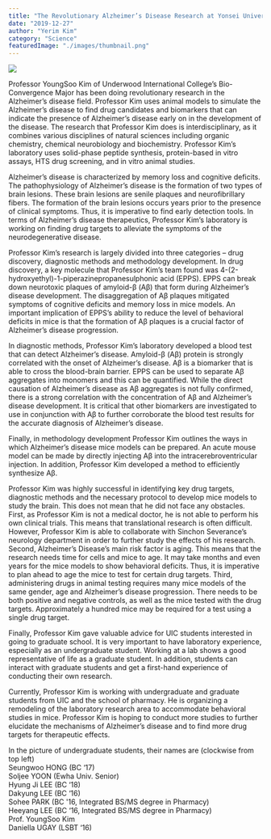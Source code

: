```yaml
---
title: "The Revolutionary Alzheimer’s Disease Research at Yonsei University: A look inside Professor YoungSoo Kim’s laboratory"
date: "2019-12-27"
author: "Yerim Kim"
category: "Science"
featuredImage: "./images/thumbnail.png"
---
```


![](/images/thumbnail.png)

Professor YoungSoo Kim of Underwood International College’s Bio-Convergence Major has been doing revolutionary research in the Alzheimer’s disease field. Professor Kim uses animal models to simulate the Alzheimer’s disease to find drug candidates and biomarkers that can indicate the presence of Alzheimer’s disease early on in the development of the disease. The research that Professor Kim does is interdisciplinary, as it combines various disciplines of natural sciences including organic chemistry, chemical neurobiology and biochemistry. Professor Kim’s laboratory uses solid-phase peptide synthesis, protein-based in vitro assays, HTS drug screening, and in vitro animal studies. 

Alzheimer’s disease is characterized by memory loss and cognitive deficits. The pathophysiology of Alzheimer’s disease is the formation of two types of brain lesions. These brain lesions are senile plaques and neurofibrillary fibers. The formation of the brain lesions occurs years prior to the presence of clinical symptoms. Thus, it is imperative to find early detection tools. In terms of Alzheimer’s disease therapeutics, Professor Kim’s laboratory is working on finding drug targets to alleviate the symptoms of the neurodegenerative disease.

Professor Kim’s research is largely divided into three categories – drug discovery, diagnostic methods and methodology development. In drug discovery, a key molecule that Professor Kim’s team found was 4-(2-hydroxyethyl)-1-piperazinepropanesulphonic acid (EPPS). EPPS can break down neurotoxic plaques of amyloid-β (Aβ) that form during Alzheimer’s disease development. The disaggregation of Aβ plaques mitigated symptoms of cognitive deficits and memory loss in mice models. An important implication of EPPS’s ability to reduce the level of behavioral deficits in mice is that the formation of Aβ plaques is a crucial factor of Alzheimer’s disease progression. 

In diagnostic methods, Professor Kim’s laboratory developed a blood test that can detect Alzheimer’s disease. Amyloid-β (Aβ) protein is strongly correlated with the onset of Alzheimer’s disease. Aβ is a biomarker that is able to cross the blood-brain barrier. EPPS can be used to separate Aβ aggregates into monomers and this can be quantified. While the direct causation of Alzheimer’s disease as Aβ aggregates is not fully confirmed, there is a strong correlation with the concentration of Aβ and Alzheimer’s disease development. It is critical that other biomarkers are investigated to use in conjunction with Aβ to further corroborate the blood test results for the accurate diagnosis of Alzheimer’s disease.

Finally, in methodology development Professor Kim outlines the ways in which Alzheimer’s disease mice models can be prepared. An acute mouse model can be made by directly injecting Aβ into the intracerebroventricular injection. In addition, Professor Kim developed a method to efficiently synthesize Aβ. 

Professor Kim was highly successful in identifying key drug targets, diagnostic methods and the necessary protocol to develop mice models to study the brain. This does not mean that he did not face any obstacles. First, as Professor Kim is not a medical doctor, he is not able to perform his own clinical trials. This means that translational research is often difficult. However, Professor Kim is able to collaborate with Sinchon Severance’s neurology department in order to further study the effects of his research. Second, Alzheimer’s Disease’s main risk factor is aging. This means that the research needs time for cells and mice to age. It may take months and even years for the mice models to show behavioral deficits. Thus, it is imperative to plan ahead to age the mice to test for certain drug targets. Third, administering drugs in animal testing requires many mice models of the same gender, age and Alzheimer’s disease progression. There needs to be both positive and negative controls, as well as the mice tested with the drug targets. Approximately a hundred mice may be required for a test using a single drug target. 

Finally, Professor Kim gave valuable advice for UIC students interested in going to graduate school. It is very important to have laboratory experience, especially as an undergraduate student. Working at a lab shows a good representative of life as a graduate student. In addition, students can interact with graduate students and get a first-hand experience of conducting their own research. 

Currently, Professor Kim is working with undergraduate and graduate students from UIC and the school of pharmacy. He is organizing a remodeling of the laboratory research area to accommodate behavioral studies in mice. Professor Kim is hoping to conduct more studies to further elucidate the mechanisms of Alzheimer’s disease and to find more drug targets for therapeutic effects.

In the picture of undergraduate students, their names are (clockwise from top left)  
Seungwoo HONG (BC ‘17)  
Soljee YOON (Ewha Univ. Senior)  
Hyung Ji LEE (BC ‘18)  
Dakyung LEE (BC ‘16)  
Sohee PARK (BC '16, Integrated BS/MS degree in Pharmacy)   
Heeyang LEE (BC ‘16, Integrated BS/MS degree in Pharmacy)  
Prof. YoungSoo Kim  
Daniella UGAY (LSBT ‘16)
